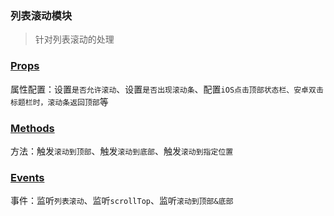 ### 列表滚动模块
> 针对列表滚动的处理

### [Props](/api/props/scroll-view.html)
属性配置：设置`是否允许滚动`、设置`是否出现滚动条`、配置`iOS点击顶部状态栏、安卓双击标题栏时，滚动条返回顶部`等
### [Methods](/api/methods/main.html#滚动到指定位置方法)
方法：触发`滚动到顶部`、触发`滚动到底部`、触发`滚动到指定位置`
### [Events](/api/events/main.html#滚动相关事件)
事件：监听`列表滚动`、监听`scrollTop`、监听`滚动到顶部&底部`
